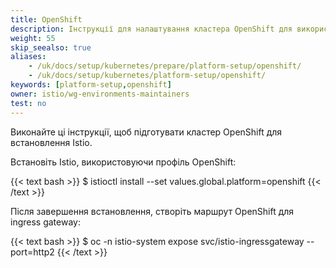 ```yaml
---
title: OpenShift
description: Інструкції для налаштування кластера OpenShift для використання з Istio.
weight: 55
skip_seealso: true
aliases:
    - /uk/docs/setup/kubernetes/prepare/platform-setup/openshift/
    - /uk/docs/setup/kubernetes/platform-setup/openshift/
keywords: [platform-setup,openshift]
owner: istio/wg-environments-maintainers
test: no
---
```


Виконайте ці інструкції, щоб підготувати кластер OpenShift для встановлення Istio.

Встановіть Istio, використовуючи профіль OpenShift:

{{< text bash >}}
$ istioctl install --set values.global.platform=openshift
{{< /text >}}

Після завершення встановлення, створіть маршрут OpenShift для ingress gateway:

{{< text bash >}}
$ oc -n istio-system expose svc/istio-ingressgateway --port=http2
{{< /text >}}

